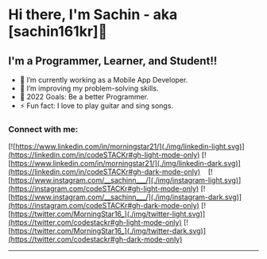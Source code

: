 # Hi there, I'm Sachin - aka [sachin161kr]👋

## I'm a Programmer, Learner, and Student!!

- 🌱 I’m currently working as a Mobile App Developer.
- 👯 I’m improving my problem-solving skills.
- 🥅 2022 Goals: Be a better Programmer.
- ⚡ Fun fact: I love to play guitar and sing songs.

### Connect with me:

[![https://www.linkedin.com/in/morningstar21/](./img/linkedin-light.svg)](https://linkedin.com/in/codeSTACKr#gh-light-mode-only)
[![https://www.linkedin.com/in/morningstar21/](./img/linkedin-dark.svg)](https://linkedin.com/in/codeSTACKr#gh-dark-mode-only)
&nbsp;&nbsp;
[![https://www.instagram.com/__sachinn___/](./img/instagram-light.svg)](https://instagram.com/codeSTACKr#gh-light-mode-only)
[![https://www.instagram.com/__sachinn___/](./img/instagram-dark.svg)](https://instagram.com/codeSTACKr#gh-dark-mode-only)
[![https://twitter.com/MorningStar16_](./img/twitter-light.svg)](https://twitter.com/codestackr#gh-light-mode-only)
[![https://twitter.com/MorningStar16_](./img/twitter-dark.svg)](https://twitter.com/codestackr#gh-dark-mode-only)
&nbsp;&nbsp;

---
